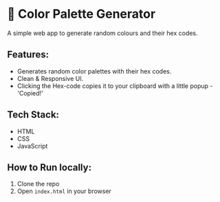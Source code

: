 # 🎨 Color Palette Generator
A simple web app to generate random colours and their hex codes. 

## Features: 
- Generates random color palettes with their hex codes.
- Clean & Responsive UI.
- Clicking the Hex-code copies it to your clipboard with a little popup - 'Copied!'

## Tech Stack: 
- HTML
- CSS
- JavaScript

## How to Run locally:
  1. Clone the repo
  2. Open `index.html` in your browser 
